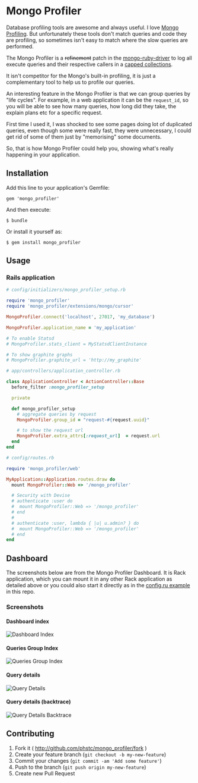 # Mongo Profiler

Database profiling tools are awesome and always useful. I love [Mongo Profiling](http://docs.mongodb.org/manual/tutorial/manage-the-database-profiler/). But unfortunately these tools don't match queries and code they are profiling, so sometimes isn't easy to match where the slow queries are performed.

The Mongo Profiler is a <del>refinement</del> patch in the [mongo-ruby-driver](https://github.com/mongodb/mongo-ruby-driver) to log all execute queries and their respective callers in a [capped collections](http://docs.mongodb.org/manual/core/capped-collections/).

It isn't competitor for the Mongo's built-in profiling, it is just a complementary tool to help us to profile our queries.

An interesting feature in the Mongo Profiler is that we can group queries by "life cycles". For example, in a web application it can be the `request_id`, so you will be able to see how many queries, how long did they take, the explain plans etc for a specific request.

First time I used it, I was shocked to see some pages doing lot of duplicated queries, even though some were really fast, they were unnecessary, I could get rid of some of them just by "memorising" some documents.

So, that is how Mongo Profiler could help you, showing what's really happening in your application.

## Installation

Add this line to your application's Gemfile:

    gem 'mongo_profiler'

And then execute:

    $ bundle

Or install it yourself as:

    $ gem install mongo_profiler

## Usage

### Rails application

```ruby
# config/initializers/mongo_profiler_setup.rb

require 'mongo_profiler'
require 'mongo_profiler/extensions/mongo/cursor'

MongoProfiler.connect('localhost', 27017, 'my_database')

MongoProfiler.application_name = 'my_application'

# To enable Statsd
# MongoProfiler.stats_client = MyStatsdClientInstance

# To show graphite graphs
# MongoProfiler.graphite_url = 'http://my_graphite'
```

```ruby
# app/controllers/application_controller.rb

class ApplicationController < ActionController::Base
  before_filter :mongo_profiler_setup

  private

  def mongo_profiler_setup
    # aggregate queries by request
    MongoProfiler.group_id = "request-#{request.uuid}"

    # to show the request url
    MongoProfiler.extra_attrs[:request_url]  = request.url
  end
end
```

```ruby
# config/routes.rb

require 'mongo_profiler/web'

MyApplication::Application.routes.draw do
  mount MongoProfiler::Web => '/mongo_profiler'

  # Security with Devise
  # authenticate :user do
  #  mount MongoProfiler::Web => '/mongo_profiler'
  # end
  #
  # authenticate :user, lambda { |u| u.admin? } do
  #  mount MongoProfiler::Web => '/mongo_profiler'
  # end
end
```

## Dashboard

The screenshots below are from the Mongo Profiler Dashboard. It is Rack application, which you can mount it in any other Rack application as detailed above or you could also start it directly as in the [config.ru example](https://github.com/phstc/mongo_profiler/blob/master/config.ru) in this repo.

### Screenshots

#### Dashboard index

![Dashboard Index](https://raw.github.com/phstc/mongo_profiler/master/assets/mongo_profiler_dashboard_index.png)

#### Queries Group Index

![Queries Group Index](https://raw.github.com/phstc/mongo_profiler/master/assets/mongo_profiler_group_details.png)

#### Query details

![Query Details](https://raw.github.com/phstc/mongo_profiler/master/assets/mongo_profiler_query_details.png)

#### Query details (backtrace)

![Query Details Backtrace](https://raw.github.com/phstc/mongo_profiler/master/assets/mongo_profiler_query_details_backtrace.png)


## Contributing

1. Fork it ( http://github.com/phstc/mongo_profiler/fork )
2. Create your feature branch (`git checkout -b my-new-feature`)
3. Commit your changes (`git commit -am 'Add some feature'`)
4. Push to the branch (`git push origin my-new-feature`)
5. Create new Pull Request
